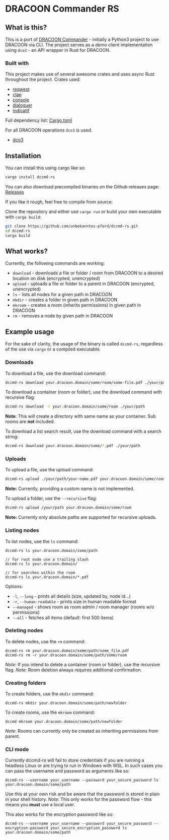 # DRACOON Commander RS

## What is this?
This is a port of [DRACOON Commander](https://github.com/unbekanntes-pferd/dccmd) - initially a Python3 project to use DRACOON via CLI.
The project serves as a demo client implementation using `dco3` - an API wrapper in Rust for DRACOON. 

### Built with
This project makes use of several awesome crates and uses async Rust throughout the project.
Crates used:
- [reqwest](https://crates.io/crates/reqwest)
- [clap](https://crates.io/crates/clap)
- [console](https://crates.io/crates/console)
- [dialoguer](https://crates.io/crates/dialoguer)
- [indicatif](https://crates.io/crates/indicatif)

Full dependency list: [Cargo.toml](Cargo.toml)

For all DRACOON operations `dco3` is used.

- [dco3](https://github.com/unbekanntes-pferd/dco3)

## Installation

You can install this using cargo like so:

```bash
cargo install dccmd-rs
```

You can also download precompiled binaries on the Github releases page: 
[Releases](https://github.com/unbekanntes-pferd/dccmd-rs/releases)

If you like it rough, feel free to compile from source:

Clone the repository and either use `cargo run` or build your own executable with `cargo build`:

```bash
git clone https://github.com/unbekanntes-pferd/dccmd-rs.git
cd dccmd-rs
cargo build
```

## What works?

Currently, the following commands are working:

- `download` - downloads a file or folder / room from DRACOON to a desired location on disk (encrypted, unencrypted)
- `upload` - uploads a file or folder to a parent in DRACOON (encrypted, unencrypted)
- `ls` - lists all nodes for a given path in DRACOON
- `mkdir` - creates a folder in given path in DRACOON
- `mkroom` - creates a room (inherits permissions) in given path in DRACOON
- `rm` - removes a node by given path in DRACOON

## Example usage

For the sake of clarity, the usage of the binary is called `dccmd-rs`, regardless of the use via `cargo` or a compiled executable.

### Downloads

To download a file, use the download command:

```bash
dccmd-rs download your.dracoon.domain/some/room/some-file.pdf ./your/path/your-name.pdf
```

To download a container (room or folder), use the download command with recursive flag:

```bash
dccmd-rs download -r your.dracoon.domain/some/room ./your/path
```
**Note**: This will create a directory with same name as your container. Sub rooms are **not** included.

To download a list search result, use the download command with a search string:

```bash
dccmd-rs download your.dracoon.domain/some/*.pdf ./your/path
```

### Uploads

To upload a file, use the upload command:

```bash
dccmd-rs upload ./your/path/your-name.pdf your.dracoon.domain/some/room
```

**Note:** Currently, providing a custom name is not implemented.

To upload a folder, use the `--recursive` flag:

```bash
dccmd-rs upload /your/path your.dracoon.domain/some/room
```
**Note:** Currently only absolute paths are supported for recursive uploads.

### Listing nodes
To list nodes, use the `ls` command:

```
dccmd-rs ls your.dracoon.domain/some/path

// for root node use a trailing slash
dccmd-rs ls your.dracoon.domain/

// for searches within the room
dccmd-rs ls your.dracoon.domain/*.pdf 
```

Options:
 - `-l`, `--long` - prints all details (size, updated by, node id...)           
 - `-r`, `--human-readable` - prints size in human readable format
 -    `--managed` - shows room as room admin / room manager (rooms w/o permissions)       
 -    `--all` - fetches all items (default: first 500 items)


### Deleting nodes

To delete nodes, use the `rm` command:

```
dccmd-rs rm your.dracoon.domain/some/path/some_file.pdf
dccmd-rs rm -r your.dracoon.domain/some/path/some/room
```
*Note*: If you intend to delete a container (room or folder), use the recursive flag.
*Note*: Room deletion always requires additional confirmation.

### Creating folders

To create folders, use the `mkdir` command:

```
dccmd-rs mkdir your.dracoon.domain/some/path/newfolder

```


To create rooms, use the `mkroom` command:

```
dccmd mkroom your.dracoon.domain/some/path/newfolder

```
*Note*: Rooms can currently only be created as inheriting permissions from parent.

### CLI mode

Currently dccmd-rs will fail to store credentials if you are running a headless Linux or are trying to run in Windows with WSL.
In such cases you can pass the username and password as arguments like so:

```
dccmd-rs --username your_username --password your_secure_password ls your.dracoon.domain/some/path

```

Use this at your own risk and be aware that the password is stored in plain in your shell history.
*Note*: This only works for the password flow - this means you **must** use a local user. 

This also works for the encryption password like so: 

```
dccmd-rs --username your_username --password your_secure_password --encryption-password your_secure_encryption_password ls your.dracoon.domain/some/path

```